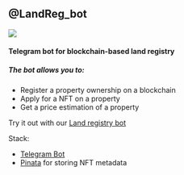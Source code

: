 ## @LandReg_bot


<img src="https://www.herokucdn.com/deploy/button.svg">

#### Telegram bot for blockchain-based land registry

##### The bot allows you to:
* Register a property ownership on a blockchain
* Apply for a NFT on a property
* Get a price estimation of a property

Try it out with our [Land registry bot](https://t.me/LandReg_bot)

Stack:
* [Telegram Bot](https://t.me/LandReg_bot)
* [Pinata](https://app.pinata.cloud/) for storing NFT metadata
